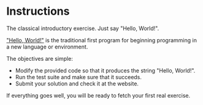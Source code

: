 # Instructions

The classical introductory exercise. Just say "Hello, World!".

["Hello, World!"](https://en.wikipedia.org/wiki/%22Hello,_world!%22_program) is
the traditional first program for beginning programming in a new language
or environment.

The objectives are simple:

- Modify the provided code so that it produces the string "Hello, World!".
- Run the test suite and make sure that it succeeds.
- Submit your solution and check it at the website.

If everything goes well, you will be ready to fetch your first real exercise.
